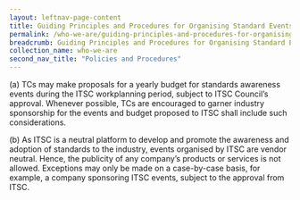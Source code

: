 ```yaml
---
layout: leftnav-page-content
title: Guiding Principles and Procedures for Organising Standard Events
permalink: /who-we-are/guiding-principles-and-procedures-for-organising-standard-events
breadcrumb: Guiding Principles and Procedures for Organising Standard Events
collection_name: who-we-are
second_nav_title: "Policies and Procedures"
---
```


(a) TCs may make proposals for a yearly budget for standards awareness events during the ITSC workplanning period, subject to ITSC Council’s approval. Whenever possible, TCs are encouraged to garner industry sponsorship for the events and budget proposed to ITSC shall include such considerations.

(b) As ITSC is a neutral platform to develop and promote the awareness and adoption of standards to the industry, events organised by ITSC are vendor neutral. Hence, the publicity of any company’s products or services is not allowed. Exceptions may only be made on a case-by-case basis, for example, a company sponsoring ITSC events, subject to the approval from ITSC.
